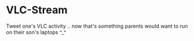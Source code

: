 VLC-Stream
==========

Tweet one's VLC activity .. now that's something parents would want to run on their son's laptops ^_^
